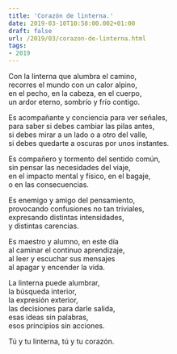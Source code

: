 ```yaml
---
title: 'Corazón de linterna.'
date: 2019-03-10T10:58:00.002+01:00
draft: false
url: /2019/03/corazon-de-linterna.html
tags: 
- 2019
---
```


Con la linterna que alumbra el camino,  
recorres el mundo con un calor alpino,  
en el pecho, en la cabeza, en el cuerpo,  
un ardor eterno, sombrío y frío contigo.  
  
Es acompañante y conciencia para ver señales,  
para saber si debes cambiar las pilas antes,  
si debes mirar a un lado o a otro del valle,  
si debes quedarte a oscuras por unos instantes.  
  
Es compañero y tormento del sentido común,  
sin pensar las necesidades del viaje,  
en el impacto mental y físico, en el bagaje,  
o en las consecuencias.  
  
Es enemigo y amigo del pensamiento,  
provocando confusiones no tan triviales,  
expresando distintas intensidades,  
y distintas carencias.  
  
Es maestro y alumno, en este día  
al caminar el continuo aprendizaje,  
al leer y escuchar sus mensajes  
al apagar y encender la vida.  
  
La linterna puede alumbrar,  
la búsqueda interior,  
la expresión exterior,  
las decisiones para darle salida,  
esas ideas sin palabras,  
esos principios sin acciones.  
  
Tú y tu linterna, tú y tu corazón.